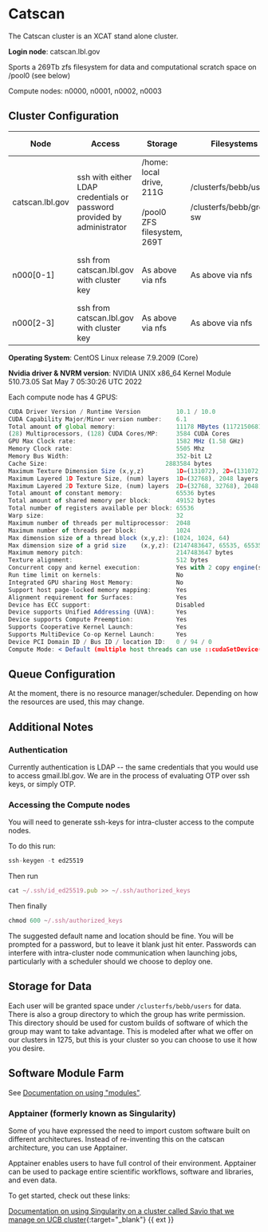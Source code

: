 # Catscan

The Catscan cluster is an XCAT stand alone cluster.

**Login node**: catscan.lbl.gov

Sports a 269Tb zfs filesystem for data and computational scratch space on /pool0 (see below)

Compute nodes: n0000, n0001, n0002, n0003

## Cluster Configuration

| Node | Access | Storage | Filesystems | Description of Use | CPU | CORES | MEMORY | GPU |
| --- | --- | --- | --- | --- | --- | --- | --- | --- |
| catscan.lbl.gov | ssh with either LDAP credentials or password provided by administrator | /home: local drive, 211G <br/> <br/> /pool0 ZFS filesystem, 269T | /clusterfs/bebb/users <br/> <br/> /clusterfs/bebb/group-sw | Login node | Intel(R) Xeon(R) Gold 6126 | 48 (HT Enabled) | 196 GB | N/A |
| n000[0-1] | ssh from catscan.lbl.gov with cluster key | As above via nfs | As above via nfs | Compute node | Intel(R) Xeon(R) Gold 6126 | 48 (HT Enabled) | 196 GB | 4x NVIDIA GeForce GTX 1080 Ti |
| n000[2-3] | ssh from catscan.lbl.gov with cluster key | As above via nfs | As above via nfs | Compute node | | 24 | 188 GB | 2x NVIDIA RTX A4500 |

**Operating System**: CentOS Linux release 7.9.2009 (Core)

**Nvidia driver & NVRM version**: NVIDIA UNIX x86_64 Kernel Module  510.73.05  Sat May  7 05:30:26 UTC 2022

Each compute node has 4 GPUS:

```jsx
CUDA Driver Version / Runtime Version          10.1 / 10.0 
CUDA Capability Major/Minor version number:    6.1 
Total amount of global memory:                 11178 MBytes (11721506816 bytes) 
(28) Multiprocessors, (128) CUDA Cores/MP:     3584 CUDA Cores 
GPU Max Clock rate:                            1582 MHz (1.58 GHz) 
Memory Clock rate:                             5505 Mhz 
Memory Bus Width:                              352-bit L2 
Cache Size:                                 2883584 bytes 
Maximum Texture Dimension Size (x,y,z)         1D=(131072), 2D=(131072, 65536), 3D=(16384, 16384, 16384) 
Maximum Layered 1D Texture Size, (num) layers  1D=(32768), 2048 layers 
Maximum Layered 2D Texture Size, (num) layers  2D=(32768, 32768), 2048 layers 
Total amount of constant memory:               65536 bytes 
Total amount of shared memory per block:       49152 bytes 
Total number of registers available per block: 65536 
Warp size:                                     32 
Maximum number of threads per multiprocessor:  2048 
Maximum number of threads per block:           1024 
Max dimension size of a thread block (x,y,z): (1024, 1024, 64) 
Max dimension size of a grid size    (x,y,z): (2147483647, 65535, 65535) 
Maximum memory pitch:                          2147483647 bytes 
Texture alignment:                             512 bytes 
Concurrent copy and kernel execution:          Yes with 2 copy engine(s) 
Run time limit on kernels:                     No 
Integrated GPU sharing Host Memory:            No 
Support host page-locked memory mapping:       Yes 
Alignment requirement for Surfaces:            Yes 
Device has ECC support:                        Disabled 
Device supports Unified Addressing (UVA):      Yes 
Device supports Compute Preemption:            Yes 
Supports Cooperative Kernel Launch:            Yes 
Supports MultiDevice Co-op Kernel Launch:      Yes 
Device PCI Domain ID / Bus ID / location ID:   0 / 94 / 0 
Compute Mode: < Default (multiple host threads can use ::cudaSetDevice() with device simultaneously) >
```

## Queue Configuration

At the moment, there is no resource manager/scheduler. Depending on how the resources are used, this may change.

## Additional Notes

### Authentication

Currently authentication is LDAP -- the same credentials that you would use to access gmail.lbl.gov. We are in the process of evaluating OTP over ssh keys, or simply OTP.

### Accessing the Compute nodes

You will need to generate ssh-keys for intra-cluster access to the compute nodes. 

To do this run: 

```jsx
ssh-keygen -t ed25519
```

Then run 

```jsx
cat ~/.ssh/id_ed25519.pub >> ~/.ssh/authorized_keys
```

Then finally

```jsx
chmod 600 ~/.ssh/authorized_keys
```

The suggested default name and location should be fine. You will be prompted for a password, but to leave it blank just hit enter. Passwords can interfere with intra-cluster node communication when launching jobs, particularly with a scheduler should we choose to deploy one.

## Storage for Data

Each user will be granted space under `/clusterfs/bebb/users` for data. There is also a group directory to which the group has write permission. This directory should be used for custom builds of software of which the group may want to take advantage. This is modeled after what we offer on our clusters in 1275, but this is your cluster so you can choose to use it how you desire.

## Software Module Farm

See [Documentation on using "modules"](/hpc/software/module-management/).

### Apptainer (formerly known as Singularity)

Some of you have expressed the need to import custom software built on different architectures. Instead of re-inventing this on the catscan architecture, you can use Apptainer. 

Apptainer enables users to have full control of their environment. Apptainer can be used to package entire scientific workflows, software and libraries, and even data. 

To get started, check out these links:

[Documentation on using Singularity on a cluster called Savio that we manage on UCB cluster](http://research-it.berkeley.edu/services/high-performance-computing/using-singularity-savio){:target="_blank"} {{ ext }}
